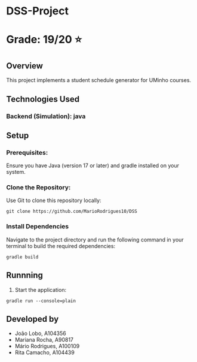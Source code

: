 # DSS-Project

# Grade: 19/20 ⭐

## Overview
This project implements a student schedule generator for UMinho courses.

## Technologies Used
### **Backend (Simulation):** java

## Setup
### Prerequisites: 
Ensure you have Java (version 17 or later) and gradle installed on your system. 
### Clone the Repository:
Use Git to clone this repository locally:
```
git clone https://github.com/MarioRodrigues10/DSS
```
### Install Dependencies
Navigate to the project directory and run the following command in your terminal to build the required dependencies:
```
gradle build
```

## Runnning
1. Start the application:
```
gradle run --console=plain
```

## Developed by
- João Lobo, A104356
- Mariana Rocha, A90817
- Mário Rodrigues, A100109
- Rita Camacho, A104439
